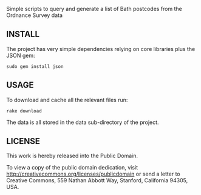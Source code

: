 Simple scripts to query and generate a list of Bath postcodes from the Ordnance Survey data

INSTALL
-------

The project has very simple dependencies relying on core libraries plus the JSON gem:

	sudo gem install json

USAGE
-----

To download and cache all the relevant files run:

	rake download

The data is all stored in the data sub-directory of the project.

LICENSE
-------

This work is hereby released into the Public Domain. 

To view a copy of the public domain dedication, visit 
http://creativecommons.org/licenses/publicdomain or send a letter to 
Creative Commons, 559 Nathan Abbott Way, Stanford, California 94305, USA.
